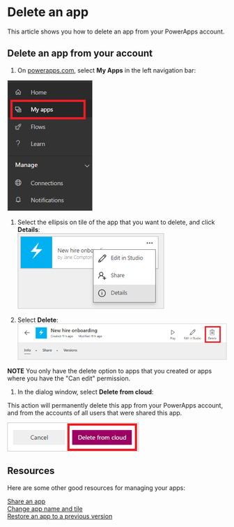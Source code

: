 <properties
    pageTitle="Delete an app | Microsoft PowerApps"
    description="How to delete an existing app in PowerApps"
    services=""
    suite="powerapps"
    documentationCenter="na"
    authors="jamesol-msft"
    manager="erikre"
    editor=""
    tags=""
 />
<tags
    ms.service="powerapps"
    ms.devlang="na"
    ms.topic="article"
    ms.tgt_pltfrm="na"
    ms.workload="na"
    ms.date="04/28/2016"
    ms.author="jamesol"/>

# Delete an app

This article shows you how to delete an app from your PowerApps account.

## Delete an app from your account

1. On [powerapps.com][1], select **My Apps** in the left navigation bar:  

  ![](./media/delete-app/new-file-apps-portal.png)

1. Select the ellipsis on tile of the app that you want to delete, and click **Details**:  
![](./media/delete-app/new_tile_details.png)

1. Select **Delete**:  
![](./media/delete-app/new-delete-button.png)

  **NOTE** You only have the delete option to apps that you created or apps where you have the "Can edit" permission.

1. In the dialog window, select **Delete from cloud**:  

  This action will permanently delete this app from your PowerApps account, and from the  accounts of all users that were shared this app.

  ![](./media/delete-app/new-deletefromcloud-button.png)

## Resources

Here are some other good resources for managing your apps:

[Share an app](share-app.md)  
[Change app name and tile](set-name-tile.md)  
[Restore an app to a previous version](restore-an-app.md)  

<!--Reference links in article-->
[1]: http://go.microsoft.com/fwlink/?LinkId=715583

